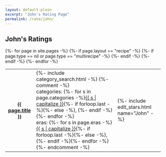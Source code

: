 ```yaml
---
layout: default-plain
excerpt: "John's Rating Page"
permalink: /rate/john/
---
```


<div class="grid_container full">
    <h2>John's Ratings</h2>
    <table class="home_table">
    {%- for page in site.pages -%}
        {%- if page.layout == "recipe" -%}
        {%- if page.type == nil or page.type == "multirecipe" -%}
        <tr>
        <th class="home_title">
            <a href="{{ page.url | prepend: site.baseurl }}">
            {{ page.title }}
            </a>
        </th>
        <td class="home_spirits">
            {%- include category_search.html -%}
            {%- comment -%}<br>
            categories: {%- for s in page.categories -%}<a href="/category/{{s}}_cocktails.html">{{ s | capitalize }}</a>{%- if forloop.last -%}{%- else -%}, {%- endif -%}{%- endfor -%}<br>
            eras: {%- for s in page.eras -%}<a href="/era/{{s}}.html">{{ s | capitalize }}</a>{%- if forloop.last -%}{%- else -%}, {%- endif -%}{%- endfor -%}
            {%- endcomment -%}
        </td>
        <td class="home_stars">
            {%- include edit_stars.html name="John" -%}
        </td>
        </tr>
        {%- endif -%}
        {%- endif -%}
    {%- endfor -%}
    </table>
</div><!-- /div grid-container -->
